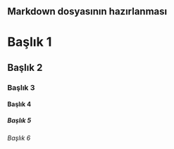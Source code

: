 ## Markdown dosyasının hazırlanması

# Başlık 1
## Başlık 2
### Başlık 3
#### Başlık 4
##### Başlık 5
###### Başlık 6